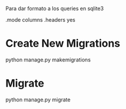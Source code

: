 Para dar formato a los queries en sqlite3

.mode columns
.headers yes

# Create New Migrations
python manage.py makemigrations

# Migrate
python manage.py migrate